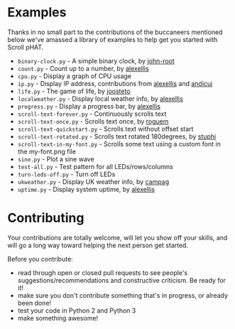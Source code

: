 # Examples

Thanks in no small part to the contributions of the buccaneers mentioned below we've amassed a library of examples to help  get you started with Scroll pHAT.

* `binary-clock.py` - A simple binary clock, by [john-root](https://github.com/john-root)
* `count.py` - Count up to a number, by [alexellis](https://github.com/alexellis)
* `cpu.py` - Display a graph of CPU usage
* `ip.py` - Display IP address, contributions from [alexellis](https://github.com/alexellis) and [andicui](https://github.com/andicui)
* `life.py` - The game of life, by [joosteto](https://github.com/joosteto)
* `localweather.py` - Display local weather info, by [alexellis](https://github.com/alexellis)
* `progress.py` - Display a progress bar, by [alexellis](https://github.com/alexellis)
* `scroll-text-forever.py` - Continuously scrolls text
* `scroll-text-once.py` - Scrolls text once, by [roguem](https://github.com/roguem)
* `scroll-text-quickstart.py` - Scrolls text without offset start
* `scroll-text-rotated.py` - Scrolls text rotated 180degrees, by [stuphi](https://github.com/stuphi)
* `scroll-text-in-my-font.py` - Scrolls some text using a custom font in the my-font.png file
* `sine.py` - Plot a sine wave
* `test-all.py` - Test pattern for all LEDs/rows/columns
* `turn-leds-off.py` - Turn off LEDs
* `ukweather.py` - Display UK weather info, by [campag](https://github.com/campag)
* `uptime.py` - Display system uptime, by [alexellis](https://github.com/alexellis)

# Contributing

Your contributions are totally welcome, will let you show off your skills, and will go a long way toward helping the next person get started.

Before you contribute:

* read through open or closed pull requests to see people's suggestions/recommendations and constructive criticism. Be ready for it!
* make sure you don't contribute something that's in progress, or already been done!
* test your code in Python 2 and Python 3
* make something awesome!
